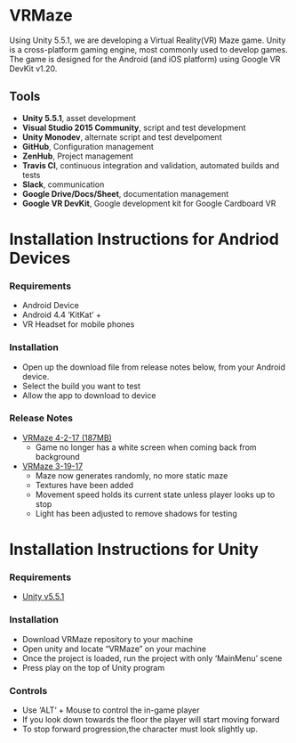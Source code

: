 # VRMaze

Using Unity 5.5.1, we are developing a Virtual Reality(VR) Maze game. Unity is a cross-platform gaming engine, most commonly used to develop games. The game is designed for the Android (and iOS platform) using Google VR DevKit v1.20.

## Tools 
- **Unity 5.5.1**, asset development
- **Visual Studio 2015 Community**, script and test development
- **Unity Monodev**, alternate script and test develpoment
- **GitHub**, Configuration management
- **ZenHub**, Project management
- **Travis CI**, continuous integration and validation, automated builds and tests
- **Slack**, communication
- **Google Drive/Docs/Sheet**,  documentation management
- **Google VR DevKit**, Google development kit for Google Cardboard VR

# Installation Instructions for Andriod Devices
### Requirements
- Android Device
- Android 4.4 ‘KitKat’ +
- VR Headset for mobile phones
### Installation
- Open up the download file from release notes below, from your Android device.
- Select the build you want to test
- Allow the app to download to device
### Release Notes
- [VRMaze 4-2-17 (187MB)](https://drive.google.com/open?id=0B62QyooVl2uabjBmb09VcUpodzA)
    - Game no longer has a white screen when coming back from background
- [VRMaze 3-19-17](https://drive.google.com/open?id=0B62QyooVl2uadkxWblRYc3dTRTQ)
    - Maze now generates randomly, no more static maze
    - Textures have been added
    - Movement speed holds its current state unless player looks up to stop
    - Light has been adjusted to remove shadows for testing
 # Installation Instructions for Unity
### Requirements
- [Unity v5.5.1](https://unity3d.com/get-unity/download/archive?_ga=1.262415500.188541325.1488401089)
### Installation
- Download VRMaze repository to your machine
- Open unity and locate “VRMaze” on your machine
- Once the project is loaded, run the project with only ‘MainMenu’ scene
- Press play on the top of Unity program
### Controls
- Use ‘ALT‘ + Mouse to control the in-game player
- If you look down towards the floor the player will start moving forward
- To stop forward progression,the character must look slightly up.



